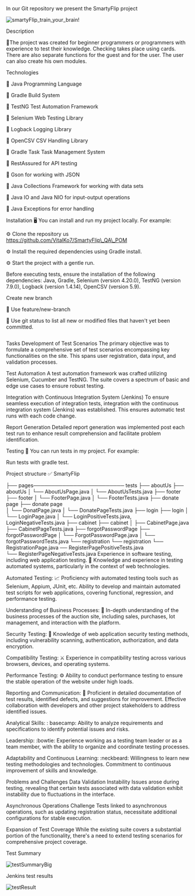 In our Git repository we present the SmartyFlip project

![smartyFlip_train_your_brain!](https://github.com/VitalKo7/SmartyFlip_QA_POM/assets/151151151/0cf95564-14e2-41dd-bcb0-1f1ec9957e23)

Description

📖The project was created for beginner programmers or programmers with experience to test their knowledge. Checking takes place using cards. There are also separate functions for the guest and for the user. The user can also create his own modules.

Technologies


🧿 Java Programming Language

🧿 Gradle Build System

🧿 TestNG Test Automation Framework

🧿 Selenium Web Testing Library

🧿 Logback Logging Library

🧿 OpenCSV CSV Handling Library

🧿 Gradle Task Task Management System

🧿 RestAssured for API testing

🧿 Gson for working with JSON

🧿 Java Collections Framework for working with data sets

🧿 Java IO and Java NIO for input-output operations

🧿 Java Exceptions for error handling

Installation
🖥️ You can install and run my project locally. For example:

⚙️ Clone the repository us https://github.com/VitalKo7/SmartyFlip\_QA\_POM

⚙️ Install the required dependencies using Gradle install.

⚙️ Start the project with a gentle run.

Before executing tests, ensure the installation of the following dependencies: Java, Gradle, Selenium (version 4.20.0), TestNG (version 7.9.0), Logback (version 1.4.14), OpenCSV (version 5.9).

Сreate new branch


💾 Use feature/new-branch

💾 Use git status to list all new or modified files that haven't yet been committed.

`                                                                         `Tasks
Development of Test Scenarios The primary objective was to formulate a comprehensive set of test scenarios encompassing key functionalities on the site. This spans user registration, data input, and validation processes.

Test Automation A test automation framework was crafted utilizing Selenium, Cucumber and TestNG. The suite covers a spectrum of basic and edge use cases to ensure robust testing.

Integration with Continuous Integration System (Jenkins) To ensure seamless execution of integration tests, integration with the continuous integration system (Jenkins) was established. This ensures automatic test runs with each code change.

Report Generation Detailed report generation was implemented post each test run to enhance result comprehension and facilitate problem identification.

Testing
📝 You can run tests in my project. For example:

Run tests with gradle test.

Project structure
✅ SmartyFlip

├── pages───────────────────────── tests
├── aboutUs                                                      ├── aboutUs
│        └── AboutUsPage.java                           │           └── AboutUsTests.java
├── footer                                                          ├── footer
│        └── FooterPage.java                               │           └── FooterTests.java
├── donate page                                                   ├── donate page  
│        └── DonatPage.java                                │           └── DonatePageTests.java
├── login                                                            ├── login
│        └── LoginPage.java                                │           └── LoginPositiveTests.java, LoginNegativeTests.java
├──   cabinet                                                       ├── cabinet
│           ├── CabinetPage.java                                         ├── CabinetPageTests.java
├── forgotPasswordPage                                    ├── forgotPasswordPage 
│        └── ForgotPasswordPage.java                 │           └── forgotPasswordTests.java
└── registration                                                   └── registration
└── RegistrationPage.java                                    ── RegisterPagePositiveTests.java
`                                                                                `└── RegisterPageNegativeTests.java
Experience in software testing, including web application testing.
🎨 Knowledge and experience in testing automated systems, particularly in the context of web technologies.

Automated Testing:
📈 Proficiency with automated testing tools such as Selenium, Appium, JUnit, etc. Ability to develop and maintain automated test scripts for web applications, covering functional, regression, and performance testing.

Understanding of Business Processes:
💼 In-depth understanding of the business processes of the auction site, including sales, purchases, lot management, and interaction with the platform.

Security Testing:
🔐 Knowledge of web application security testing methods, including vulnerability scanning, authentication, authorization, and data encryption.

Compatibility Testing:
⚔️ Experience in compatibility testing across various browsers, devices, and operating systems.

Performance Testing:
⚙️ Ability to conduct performance testing to ensure the stable operation of the website under high loads.

Reporting and Communication:
🤝 Proficient in detailed documentation of test results, identified defects, and suggestions for improvement. Effective collaboration with developers and other project stakeholders to address identified issues.

Analytical Skills:
: basecamp: Ability to analyze requirements and specifications to identify potential issues and risks.

Leadership:
:bowtie: Experience working as a testing team leader or as a team member, with the ability to organize and coordinate testing processes.

Adaptability and Continuous Learning:
:neckbeard: Willingness to learn new testing methodologies and technologies. Commitment to continuous improvement of skills and knowledge.

Problems and Challenges
Data Validation Instability Issues arose during testing, revealing that certain tests associated with data validation exhibit instability due to fluctuations in the interface.

Asynchronous Operations Challenge Tests linked to asynchronous operations, such as updating registration status, necessitate additional configurations for stable execution.

Expansion of Test Coverage While the existing suite covers a substantial portion of the functionality, there's a need to extend testing scenarios for comprehensive project coverage.

Test Summary

![testSummaryBig](https://github.com/VitalKo7/SmartyFlip_QA_POM/assets/151151151/80261f72-594f-4b0d-9c95-f746e981645a)

Jenkins test results

![testResult](https://github.com/VitalKo7/SmartyFlip_QA_POM/assets/151151151/5bbde947-7c78-4b14-89c9-078613ee9991)
